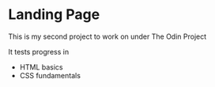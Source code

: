# Landing Page

This is my second project to work on under The Odin Project  

It tests progress in
- HTML basics
- CSS fundamentals 